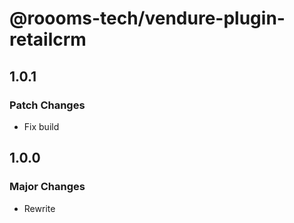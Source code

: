 # @roooms-tech/vendure-plugin-retailcrm

## 1.0.1

### Patch Changes

-   Fix build

## 1.0.0

### Major Changes

-   Rewrite
